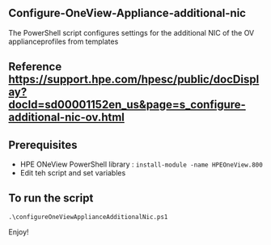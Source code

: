 ## Configure-OneView-Appliance-additional-nic

The PowerShell script configures settings for the additional NIC of the OV applianceprofiles from templates

## Reference https://support.hpe.com/hpesc/public/docDisplay?docId=sd00001152en_us&page=s_configure-additional-nic-ov.html




## Prerequisites
* HPE ONeView PowerShell library : ```` install-module -name HPEOneView.800 ````
* Edit teh script and set variables

## To run the script
````
.\configureOneViewApplianceAdditionalNic.ps1 
````

Enjoy!